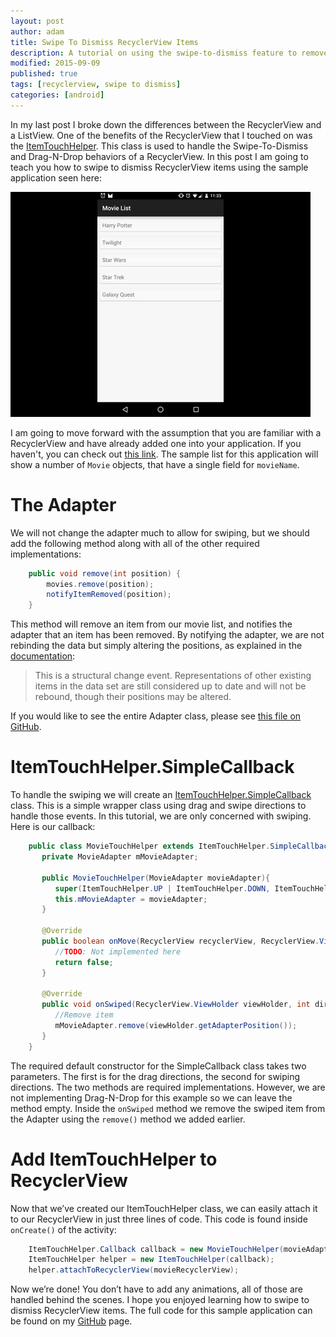 ```yaml
---
layout: post
author: adam
title: Swipe To Dismiss RecyclerView Items
description: A tutorial on using the swipe-to-dismiss feature to remove items from a list in Android.
modified: 2015-09-09
published: true
tags: [recyclerview, swipe to dismiss]
categories: [android]
---
```


In my last post I broke down the differences between the RecyclerView and a ListView. One of the benefits of the RecyclerView that I touched on was the [ItemTouchHelper](https://developer.android.com/reference/android/support/v7/widget/helper/ItemTouchHelper.html). This class is used to handle the Swipe-To-Dismiss and Drag-N-Drop behaviors of a RecyclerView. In this post I am going to teach you how to swipe to dismiss RecyclerView items using the sample application seen here:

![Swipe To Dismiss](/images/std-sample.gif)

<!--more-->

I am going to move forward with the assumption that you are familiar with a RecyclerView and have already added one into your application. If you haven't, you can check out [this link](https://developer.android.com/training/material/lists-cards.html). The sample list for this application will show a number of `Movie` objects, that have a single field for `movieName`.

# The Adapter

We will not change the adapter much to allow for swiping, but we should add the following method along with all of the other required implementations:

```java
	public void remove(int position) {
		movies.remove(position);
		notifyItemRemoved(position);
	}
```

This method will remove an item from our movie list, and notifies the adapter that an item has been removed. By notifying the adapter, we are not rebinding the data but simply altering the positions, as explained in the [documentation](https://developer.android.com/reference/android/support/v7/widget/RecyclerView.Adapter.html#notifyItemRemoved(int)):

> This is a structural change event. Representations of other existing items in the data set are still considered up to date and will not be rebound, though their positions may be altered.

If you would like to see the entire Adapter class, please see [this file on GitHub](https://github.com/androidessence/SwipeToDismissSample/blob/master/app/src/main/java/androidessence/movielist/MovieAdapter.java).

# ItemTouchHelper.SimpleCallback

To handle the swiping we will create an [ItemTouchHelper.SimpleCallback](https://developer.android.com/reference/android/support/v7/widget/helper/ItemTouchHelper.SimpleCallback.html) class. This is a simple wrapper class using drag and swipe directions to handle those events. In this tutorial, we are only concerned with swiping. Here is our callback:

```java
	public class MovieTouchHelper extends ItemTouchHelper.SimpleCallback {
	   private MovieAdapter mMovieAdapter;  
	 
	   public MovieTouchHelper(MovieAdapter movieAdapter){ 
	      super(ItemTouchHelper.UP | ItemTouchHelper.DOWN, ItemTouchHelper.LEFT | ItemTouchHelper.RIGHT); 
	      this.mMovieAdapter = movieAdapter; 
	   }  
	 
	   @Override 
	   public boolean onMove(RecyclerView recyclerView, RecyclerView.ViewHolder viewHolder, RecyclerView.ViewHolder target) {  
	      //TODO: Not implemented here
	      return false;  
	   } 
	  
	   @Override 
	   public void onSwiped(RecyclerView.ViewHolder viewHolder, int direction) { 
	      //Remove item
	      mMovieAdapter.remove(viewHolder.getAdapterPosition()); 
	   }
	}
```

The required default constructor for the SimpleCallback class takes two parameters. The first is for the drag directions, the second for swiping directions. The two methods are required implementations. However, we are not implementing Drag-N-Drop for this example so we can leave the method empty. Inside the `onSwiped` method we remove the swiped item from the Adapter using the `remove()` method we added earlier.

# Add ItemTouchHelper to RecyclerView

Now that we’ve created our ItemTouchHelper class, we can easily attach it to our RecyclerView in just three lines of code. This code is found inside `onCreate()` of the activity:

```java
	ItemTouchHelper.Callback callback = new MovieTouchHelper(movieAdapter);
	ItemTouchHelper helper = new ItemTouchHelper(callback);
	helper.attachToRecyclerView(movieRecyclerView);
```

Now we’re done! You don’t have to add any animations, all of those are handled behind the scenes. I hope you enjoyed learning how to swipe to dismiss RecyclerView items. The full code for this sample application can be found on my [GitHub](https://github.com/androidessence/SwipeToDismissSample) page.